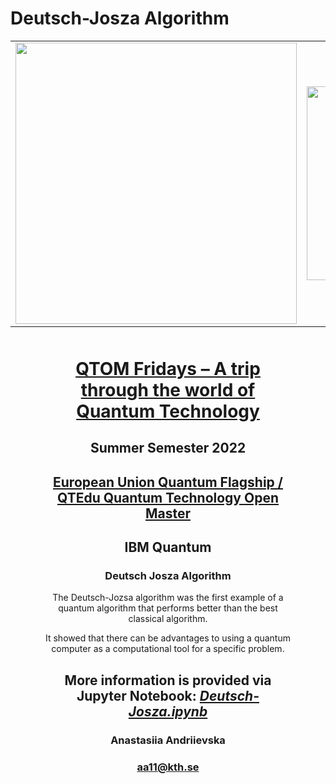 # Deutsch-Josza Algorithm

<table>
    <tr>
      <td>
      <img src='https://www.ideal-ist.eu/sites/default/files/2018-10/logo_quantum_flagship.jpg' width=450>
      </td>
      <td>
      <img src='https://newsroom.unl.edu/announce/files/file143411.jpg' width=310>
      </td>
      <td>
      <img src='https://www.akc.ac.cy/images/2022/03/Funded-by-the-European-Union.png' width=450>
      </td>
     </tr>
</table>

<div style="text-align: center; margin: 50px">

<h1 style="text-align: center;"><a href="https://qtom.qtedu.eu/shared-course/qtom-fridays-a-trip-through-the-world-of-quantum-technology/">QTOM Fridays – A trip through the world of Quantum Technology</a></h1> 
<h2 style="text-align: center;">Summer Semester 2022</h2>
<h2 style="text-align: center;"><a href="https://qt.eu/">European Union Quantum Flagship /</a> <a href="https://qtom.qtedu.eu/">QTEdu Quantum Technology Open Master</a></h2>
<h2 style="text-align: center;">IBM Quantum</h2>
<h3>Deutsch Josza Algorithm</h3>
<p>The Deutsch-Jozsa algorithm was the first example of a quantum algorithm that performs better than the best classical algorithm.</p> 
<p>It showed that there can be advantages to using a quantum computer as a computational tool for a specific problem.</p> 

<h2>More information is provided via Jupyter Notebook: <a href="https://github.com/fomalhautn/Deutsch-Josza_Algorithm/blob/main/Deutsch-Josza.ipynb"><em>Deutsch-Josza.ipynb</em></a></h2>

<h3>Anastasiia Andriievska</h3>

<h3><a href="mailto:aa11@kth.se">aa11@kth.se</a></h3>
</div>
